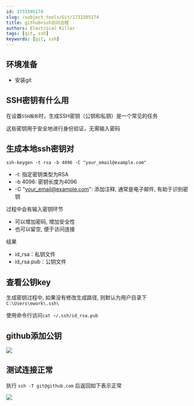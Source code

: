 ```yaml
---
id: 1731505174
slug: /subject_tools/Git/1731505174
title: github+ssh访问远程
authors: Electrical Killer
tags: [git, ssh]
keywords: [git, ssh]
---
```




## 环境准备

- 安装git

## SSH密钥有什么用

在设置`SSH服务`时，生成SSH密钥（公钥和私钥）是一个常见的任务

这些密钥用于安全地进行身份验证，无需输入密码

## 生成本地ssh密钥对

`ssh-keygen -t rsa -b 4096 -C "your_email@example.com"`

- -t: 指定密钥类型为RSA
- -b 4096: 密钥长度为4096
- -C "your_email@example.com": 添加注释, 通常是电子邮件, 有助于识别密钥



过程中会有输入密钥环节

- 可以增加密码, 增加安全性
- 也可以留空, 便于访问连接



结果

- id_rsa：私钥文件
- id_rsa.pub：公钥文件



## 查看公钥key

生成密钥过程中, 如果没有修改生成路径, 则默认为用户目录下`C:\Users\ework\.ssh\`

使用命令行访问`cat ~/.ssh/id_rsa.pub`

## github添加公钥

<img src="https://img.eksnotebook.com/images/Snipaste_2024-09-22_11-02-04.png" />

## 测试连接正常

执行 `ssh -T git@github.com` 后返回如下表示正常

<img src="https://img.eksnotebook.com/images/Snipaste_2024-09-22_11-04-29.png"/>
